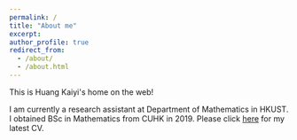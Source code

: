 ```yaml
---
permalink: /
title: "About me"
excerpt:
author_profile: true
redirect_from: 
  - /about/
  - /about.html
---
```


This is Huang Kaiyi's home on the web!

I am currently a research assistant at Department of Mathematics in HKUST. I obtained BSc in Mathematics from CUHK in 2019. Please click [here](https://huangkaiyikatherine.github.io/home/files/CV.pdf) for my latest CV.
